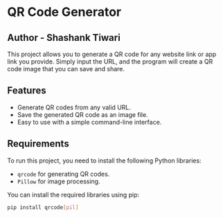 # QR Code Generator
## Author - Shashank Tiwari
This project allows you to generate a QR code for any website link or app link you provide. Simply input the URL, and the program will create a QR code image that you can save and share.

## Features

- Generate QR codes from any valid URL.
- Save the generated QR code as an image file.
- Easy to use with a simple command-line interface.

## Requirements

To run this project, you need to install the following Python libraries:

- `qrcode` for generating QR codes.
- `Pillow` for image processing.

You can install the required libraries using pip:

```bash
pip install qrcode[pil]

